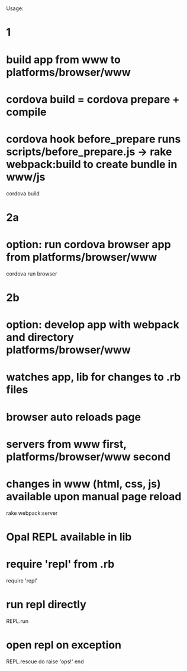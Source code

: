 
# 

Usage:

# 1
# build app from www to platforms/browser/www  
# cordova build = cordova prepare + compile
# cordova hook before_prepare runs scripts/before_prepare.js -> rake webpack:build to create bundle in www/js

cordova build

# 2a
# option: run cordova browser app from platforms/browser/www

cordova run browser

# 2b
# option: develop app with webpack and directory platforms/browser/www
# watches app, lib for changes to .rb files
# browser auto reloads page
# servers from www first, platforms/browser/www second
# changes in www (html, css, js) available upon manual page reload

rake webpack:server

# Opal REPL available in lib
# require 'repl' from .rb 

require 'repl'

# run repl directly

REPL.run

# open repl on exception

REPL.rescue do
  raise 'ops!'
end


